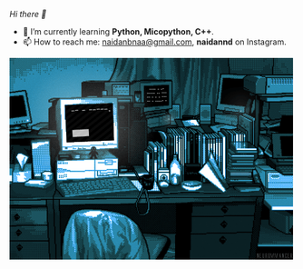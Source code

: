  <i>Hi there 👋</i>

- 🌱 I’m currently learning <b>Python, Micopython, C++</b>.
- 📫 How to reach me: naidanbnaa@gmail.com, <b>naidannd</b> on Instagram. 

![gif](gif.gif)


